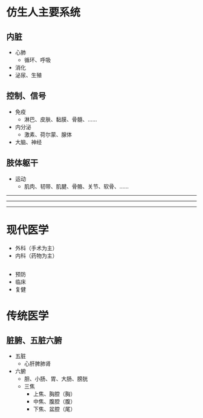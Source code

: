 # 仿生人主要系统
## 内脏
- 心肺
  - 循环、呼吸
- 消化
- 泌尿、生殖
## 控制、信号
- 免疫
  - 淋巴、皮肤、黏膜、骨髓、……
- 内分泌
  - 激素、荷尔蒙、腺体
- 大脑、神经
## 肢体躯干
- 运动
  - 肌肉、韧带、肌腱、骨骼、关节、软骨、……


[神经递质]:\
[激素]:肾上腺素、内啡肽、褪黑素、血清素、催产素

---
---
---
# 现代医学
- 外科（手术为主）
- 内科（药物为主）
##
- 预防
- 临床
- 复健

[医学专科 - 维基百科]:(https://zh.wikipedia.org/wiki/醫學專科)


# 传统医学
## 脏腑、五脏六腑
- 五脏
  - 心肝脾肺肾
- 六腑
  - 胆、小肠、胃、大肠、膀胱
  - 三焦
    - 上焦、胸腔（胸）
    - 中焦、腹腔（腹）
    - 下焦、盆腔（尾）
